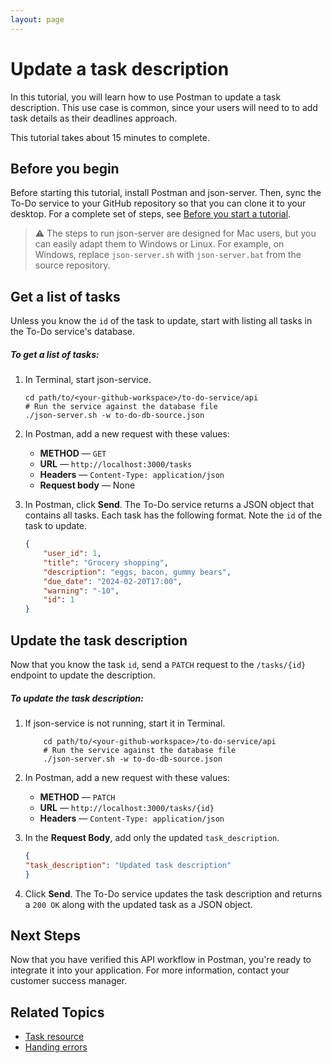 ```yaml
---
layout: page
---
```


# Update a task description

In this tutorial, you will learn how to use Postman to update a task description. This use case is common, since your users will need to to add task details as their deadlines approach. 

This tutorial takes about 15 minutes to complete. 

## Before you begin

Before starting this tutorial, install Postman and json-server. Then, sync the To-Do service to your  GitHub repository so that you can clone it to your desktop. For a complete set of steps, see [Before you start a tutorial](/docs/tutorials/before-you-start-a-tutorial.md). 

> ⚠️ The steps to run json-server are designed for Mac users, but you can easily adapt them to Windows or Linux. For example, on Windows, replace `json-server.sh` with `json-server.bat` from the source repository.

## Get a list of tasks

Unless you know the `id` of the task to update, start with listing all tasks in the To-Do service's database. 

##### To get a list of tasks:

1. In Terminal, start json-service. 

    ```shell
    cd path/to/<your-github-workspace>/to-do-service/api
    # Run the service against the database file
    ./json-server.sh -w to-do-db-source.json
    ```

2. In Postman, add a new request with these values:
   
    * **METHOD** — `GET`
    * **URL** — `http://localhost:3000/tasks`
    * **Headers** — `Content-Type: application/json`
    * **Request body** — None

3. In Postman, click **Send**.
   The To-Do service returns a JSON object that contains all tasks. Each task has the following format. Note the `id` of the task to update. 

    ```json
    {
        "user_id": 1,
        "title": "Grocery shopping",
        "description": "eggs, bacon, gummy bears",
        "due_date": "2024-02-20T17:00",
        "warning": "-10",
        "id": 1
    }
    ```

## Update the task description

Now that you know the task `id`, send a `PATCH` request to the `/tasks/{id}` endpoint to update the description. 

##### To update the task description:

1. If json-service is not running, start it in Terminal.

    ```shell
        cd path/to/<your-github-workspace>/to-do-service/api
        # Run the service against the database file
        ./json-server.sh -w to-do-db-source.json
    ```

2. In Postman, add a new request with these values:
    * **METHOD** — `PATCH`
    * **URL** — `http://localhost:3000/tasks/{id}`
    * **Headers** — `Content-Type: application/json`
    
3. In the **Request Body**, add only the updated `task_description`.

    ```json
    {
    "task_description": "Updated task description"
    }
    ```

4. Click **Send**. 
   The To-Do service updates the task description and returns a `200 OK` along with the updated task as a JSON object.  

## Next Steps

Now that you have verified this API workflow in Postman, you're ready to integrate it into your application. For more information, contact your customer success manager. 

## Related Topics

* [Task resource](docs/api/task.md)
* [Handing errors](docs/api/handling-errors.md)